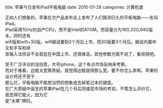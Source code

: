 title: 苹果今日发布iPad平板电脑
date: 2010-01-28
categories: 计算机类

正如人们想象的，苹果在次产品发布会上发布了人们猜测已久的平板电脑——名叫iPad。  
iPad采用1GHz的自产CPU，而不是Intel的ATOM。而容量分为16G,32G,64G版本，同时还有  
wifi版和wifi+3G版。wifi据说要到2个月后上市，而3G版要3个月后。据说内置中文和手写和拼  
音输入法但会不会首批在中国上市，还很难说。其他参数方面不说了，看视频吧。  
  
至于广泛评论的没创意，大号iphone，这个有点市场反响来考察。  
而对于难看，边框太宽等质疑，我觉得边框就得那么宽，要不你怎么拿啊。苹果的设计师还不至于  
那么烂，平板电脑不能想当然的想象成去掉笔记本的键盘。  
在广大质疑中诞生的苹果iPad在几个月后将接受市场的考验，不管怎么评价它，我觉得它能火，因为它  
是"水果"牌的。

